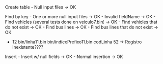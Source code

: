 Create table
    - Null input files -> OK

Find by key
    - One or more null input files -> OK
    - Invalid fieldName -> OK
    - Find vehicles (several tests done on veiculo7.bin) -> OK
    - Find vehicles that do not exist -> OK
    - Find bus lines -> OK
    - Find bus lines that do not exist -> OK

* 12 bin/linha11.bin bin/indicePrefixo11.bin codLinha 52 -> Registro inexistente????

Insert
    - Insert w/ null fields -> OK
    - Normal insertion -> OK